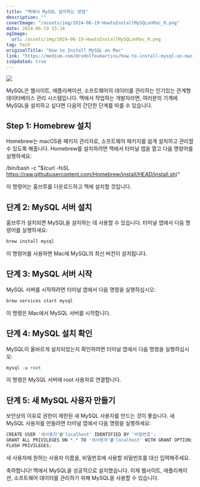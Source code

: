 ```yaml
---
title: "맥에서 MySQL 설치하는 방법"
description: ""
coverImage: "/assets/img/2024-06-19-HowtoInstallMySQLonMac_0.png"
date: 2024-06-19 15:14
ogImage: 
  url: /assets/img/2024-06-19-HowtoInstallMySQLonMac_0.png
tag: Tech
originalTitle: "How to Install MySQL on Mac"
link: "https://medium.com/@rodolfovmartins/how-to-install-mysql-on-mac-959df86a5319"
isUpdated: true
---
```







![](/assets/img/2024-06-19-HowtoInstallMySQLonMac_0.png)

MySQL은 웹사이트, 애플리케이션, 소프트웨어의 데이터를 관리하는 인기있는 관계형 데이터베이스 관리 시스템입니다. 맥에서 작업하는 개발자라면, 여러분의 기계에 MySQL을 설치하고 싶다면 다음의 간단한 단계를 따를 수 있습니다.

## Step 1: Homebrew 설치

Homebrew는 macOS용 패키지 관리자로, 소프트웨어 패키지를 쉽게 설치하고 관리할 수 있도록 해줍니다. Homebrew를 설치하려면 맥에서 터미널 앱을 열고 다음 명령어를 실행하세요:


<div class="content-ad"></div>


/bin/bash -c "$(curl -fsSL https://raw.githubusercontent.com/Homebrew/install/HEAD/install.sh)"


이 명령어는 홈브루를 다운로드하고 맥에 설치할 것입니다.

## 단계 2: MySQL 서버 설치

홈브루가 설치되면 MySQL을 설치하는 데 사용할 수 있습니다. 터미널 앱에서 다음 명령어를 실행하세요:

<div class="content-ad"></div>

```js
brew install mysql
```

이 명령어를 사용하면 Mac에 MySQL의 최신 버전이 설치됩니다.

## 단계 3: MySQL 서버 시작

MySQL 서버를 시작하려면 터미널 앱에서 다음 명령을 실행하십시오:

<div class="content-ad"></div>

```js
brew services start mysql
```

이 명령은 Mac에서 MySQL 서버를 시작합니다.

## 단계 4: MySQL 설치 확인

MySQL이 올바르게 설치되었는지 확인하려면 터미널 앱에서 다음 명령을 실행하십시오:

<div class="content-ad"></div>

```js
mysql -u root
```

이 명령은 MySQL 서버에 root 사용자로 연결합니다.

## 단계 5: 새 MySQL 사용자 만들기

보안상의 이유로 권한이 제한된 새 MySQL 사용자를 만드는 것이 좋습니다. 새 MySQL 사용자를 만들려면 터미널 앱에서 다음 명령을 실행하세요:

<div class="content-ad"></div>

```js
CREATE USER '새사용자'@'localhost' IDENTIFIED BY '비밀번호';
GRANT ALL PRIVILEGES ON *.* TO '새사용자'@'localhost' WITH GRANT OPTION;
FLUSH PRIVILEGES;
```

새 사용자에 원하는 사용자 이름을, 비밀번호에 사용할 비밀번호를 대신 입력해주세요.

축하합니다! 맥에서 MySQL을 성공적으로 설치했습니다. 이제 웹사이트, 애플리케이션, 소프트웨어 데이터를 관리하기 위해 MySQL을 사용할 수 있습니다.